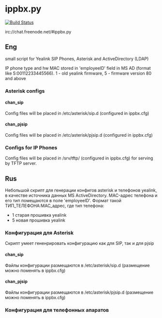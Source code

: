 # ippbx.py

[![Build Status](https://travis-ci.org/v12aml/ippbx.py.svg?branch=dev)](https://travis-ci.org/v12aml/ippbx.py)

irc://chat.freenode.net/#ippbx.py


## Eng
small script for Yealink SIP Phones, Asterisk and ActiveDirectory (LDAP)


IP phone type and hw MAC stored in 'employeeID' field in MS AD (format like 5:00112233445566). 1 - old yealink firmware, 5 - firmware version 80 and above

### Asterisk configs

#### chan_sip
Config files will be placed in /etc/asterisk/sip.d (configured in ippbx.cfg)

#### chan_pjsip
Config files will be placed in /etc/asterisk/pjsip.d (configured in ippbx.cfg)

### Configs for IP Phones
Config files will be placed in /srv/tftp/ (configured in ippbx.cfg) for serving by TFTP server.


## Rus
Небольшой скрипт для генерации конфигов asterisk и телефонов yealink, в качестве источника данных MS ActiveDirectory.
MAC-адрес телефона и его тип помещаются в поле 'employeeID'. Формат такой ТИП_ТЕЛЕФОНА:MAC_адрес, где тип телефона:
 * 1 старая прошивка yealink
 * 5 новая прошивка yealink


### Конфигурация для Asterisk

Скрипт умеет гененрировать конфигурацию как для SIP, так и для pjsip

#### chan_sip
Файлы конфигурации размещаются в /etc/asterisk/sip.d (размещение можно поменять в ippbx.cfg)

#### chan_pjsip
Файлы конфигурации размещаются в /etc/asterisk/pjsip.d (размещение можно поменять в ippbx.cfg)


### Конфигурация для телефонных апаратов
